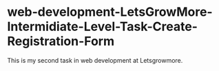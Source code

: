 # web-development-LetsGrowMore-Intermidiate-Level-Task-Create-Registration-Form
This is my second task in web development at Letsgrowmore.
